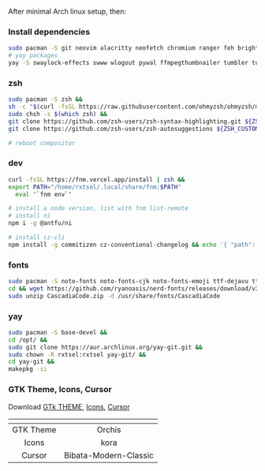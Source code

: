 After minimal Arch linux setup, then:

### Install dependencies

```bash
sudo pacman -S git neovim alacritty neofetch chromium ranger feh brightnessctl udiskie ntfs-3g glib2 gvfs pipewire wireplumber polkit-kde-agent qt5-wayland qt5-wayland grim slurp brightnessctl pamixer cliphist swappy swayidle xautolock lxappearance mpv rofi thunar waybar ark ttf-fira-sans ttf-fira-code ttf-firacode-nerd blueman  bluez bluez-utils ripgrep xsel tmux libsodium pipewire-alsa pipewire-audio pipewire-jack pipewire-pulse gst-plugin-pipewire network-manager-applet pavucontrol rofi-emoji unzip font-manager ripgrep xsel obs-studio discord spotify-launcher
# yay packages
yay -S swaylock-effects swww wlogout pywal ffmpegthumbnailer tumbler tumbler-extra-thumbnailers xdg-desktop-portal-hyprland-git gammastep wlr-randr
```

### zsh

```bash
sudo pacman -S zsh &&
sh -c "$(curl -fsSL https://raw.githubusercontent.com/ohmyzsh/ohmyzsh/master/tools/install.sh)" &&
sudo chsh -s $(which zsh) &&
git clone https://github.com/zsh-users/zsh-syntax-highlighting.git ${ZSH_CUSTOM:-~/.oh-my-zsh/custom}/plugins/zsh-syntax-highlighting &&
git clone https://github.com/zsh-users/zsh-autosuggestions ${ZSH_CUSTOM:-~/.oh-my-zsh/custom}/plugins/zsh-autosuggestions

# reboot compositor
```

### dev

```bash
curl -fsSL https://fnm.vercel.app/install | zsh &&
export PATH="/home/rxtsel/.local/share/fnm:$PATH"
  eval "`fnm env`"

# install a node version, list with fnm list-remote
# install ni
npm i -g @antfu/ni

# install cz-cli
npm install -g commitizen cz-conventional-changelog && echo '{ "path": "cz-conventional-changelog" }' > ~/.czrc
```

### fonts

```bash
sudo pacman -S noto-fonts noto-fonts-cjk noto-fonts-emoji ttf-dejavu ttf-liberation ttf-font-awesome ttf-bitstream-vera gnu-free-fonts ttf-croscore ttf-droid ttf-ibm-plex ttf-liberation &&
cd && wget https://github.com/ryanoasis/nerd-fonts/releases/download/v3.0.2/CascadiaCode.zip &&
sudo unzip CascadiaCode.zip -d /usr/share/fonts/CascadiaCode
```

### yay

```bash
sudo pacman -S base-devel &&
cd /opt/ &&
sudo git clone https://aur.archlinux.org/yay-git.git &&
sudo chown -R rxtsel:rxtsel yay-git/ &&
cd yay-git &&
makepkg -si
```

### GTK Theme, Icons, Cursor

Download [GTk THEME](https://github.com/vinceliuice/Orchis-theme), [Icons](https://github.com/bikass/kora), [Cursor](https://www.gnome-look.org/p/1914825/)

| <!-- -->  |       <!-- -->        |
| :-------: | :-------------------: |
| GTK Theme |        Orchis         |
|   Icons   |         kora          |
|  Cursor   | Bibata-Modern-Classic |
